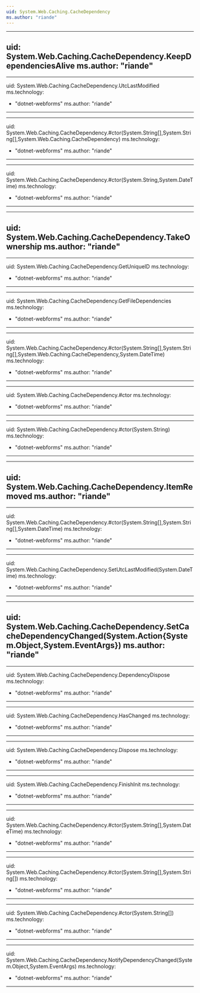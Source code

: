 ```yaml
---
uid: System.Web.Caching.CacheDependency
ms.author: "riande"
---
```


---
uid: System.Web.Caching.CacheDependency.KeepDependenciesAlive
ms.author: "riande"
---

---
uid: System.Web.Caching.CacheDependency.UtcLastModified
ms.technology: 
  - "dotnet-webforms"
ms.author: "riande"
---

---
uid: System.Web.Caching.CacheDependency.#ctor(System.String[],System.String[],System.Web.Caching.CacheDependency)
ms.technology: 
  - "dotnet-webforms"
ms.author: "riande"
---

---
uid: System.Web.Caching.CacheDependency.#ctor(System.String,System.DateTime)
ms.technology: 
  - "dotnet-webforms"
ms.author: "riande"
---

---
uid: System.Web.Caching.CacheDependency.TakeOwnership
ms.author: "riande"
---

---
uid: System.Web.Caching.CacheDependency.GetUniqueID
ms.technology: 
  - "dotnet-webforms"
ms.author: "riande"
---

---
uid: System.Web.Caching.CacheDependency.GetFileDependencies
ms.technology: 
  - "dotnet-webforms"
ms.author: "riande"
---

---
uid: System.Web.Caching.CacheDependency.#ctor(System.String[],System.String[],System.Web.Caching.CacheDependency,System.DateTime)
ms.technology: 
  - "dotnet-webforms"
ms.author: "riande"
---

---
uid: System.Web.Caching.CacheDependency.#ctor
ms.technology: 
  - "dotnet-webforms"
ms.author: "riande"
---

---
uid: System.Web.Caching.CacheDependency.#ctor(System.String)
ms.technology: 
  - "dotnet-webforms"
ms.author: "riande"
---

---
uid: System.Web.Caching.CacheDependency.ItemRemoved
ms.author: "riande"
---

---
uid: System.Web.Caching.CacheDependency.#ctor(System.String[],System.String[],System.DateTime)
ms.technology: 
  - "dotnet-webforms"
ms.author: "riande"
---

---
uid: System.Web.Caching.CacheDependency.SetUtcLastModified(System.DateTime)
ms.technology: 
  - "dotnet-webforms"
ms.author: "riande"
---

---
uid: System.Web.Caching.CacheDependency.SetCacheDependencyChanged(System.Action{System.Object,System.EventArgs})
ms.author: "riande"
---

---
uid: System.Web.Caching.CacheDependency.DependencyDispose
ms.technology: 
  - "dotnet-webforms"
ms.author: "riande"
---

---
uid: System.Web.Caching.CacheDependency.HasChanged
ms.technology: 
  - "dotnet-webforms"
ms.author: "riande"
---

---
uid: System.Web.Caching.CacheDependency.Dispose
ms.technology: 
  - "dotnet-webforms"
ms.author: "riande"
---

---
uid: System.Web.Caching.CacheDependency.FinishInit
ms.technology: 
  - "dotnet-webforms"
ms.author: "riande"
---

---
uid: System.Web.Caching.CacheDependency.#ctor(System.String[],System.DateTime)
ms.technology: 
  - "dotnet-webforms"
ms.author: "riande"
---

---
uid: System.Web.Caching.CacheDependency.#ctor(System.String[],System.String[])
ms.technology: 
  - "dotnet-webforms"
ms.author: "riande"
---

---
uid: System.Web.Caching.CacheDependency.#ctor(System.String[])
ms.technology: 
  - "dotnet-webforms"
ms.author: "riande"
---

---
uid: System.Web.Caching.CacheDependency.NotifyDependencyChanged(System.Object,System.EventArgs)
ms.technology: 
  - "dotnet-webforms"
ms.author: "riande"
---
